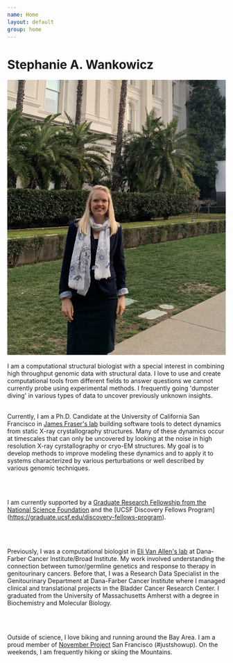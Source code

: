 ```yaml
---
name: Home
layout: default
group: home
---
```



<h1 class="text-center">Stephanie A. Wankowicz</h1>

<img src="/static/img/banner_statehouse.jpg" class="img-responsive center-block" alt="Advocating for Science Research at the California Statehouse, January 2020"/>

<p class="lead text-justify">
I am a computational structural biologist with a special interest in combining high throughput genomic data with structural data. I love to use and create computational tools from different fields to answer questions we cannot currently probe using experimental methods. I frequently going 'dumpster diving' in various types of data to uncover previously unknown insights. 

<br>
<br>

Currently, I am a Ph.D. Candidate at the University of California San Francisco in [James Fraser's lab](https://fraserlab.com/) building software tools to detect dynamics from static X-ray crystallography structures. Many of these dynamics occur at timescales that can only be uncovered by looking at the noise in high resolution X-ray cyrstallography or cryo-EM structures. My goal is to develop methods to improve modeling these dynamics and to apply it to systems characterized by various perturbations or well described by various genomic techniques.

<br>
<br>

I am currently supported by a [Graduate Research Fellowship from the National Science Foundation](https://www.nsfgrfp.org/) and the [UCSF Discovery Fellows Program] (https://graduate.ucsf.edu/discovery-fellows-program).

<br>
<br>

Previously, I was a computational biologist in [Eli Van Allen's lab](https://vanallenlab.dana-farber.org/) at Dana-Farber Cancer Institute/Broad Institute. My work involved understanding the connection between tumor/germline genetics and response to therapy in genitourinary cancers. Before that, I was a Research Data Specialist in the Genitourinary Department at Dana-Farber Cancer Institute where I managed clinical and translational projects in the Bladder Cancer Research Center. I graduated from the University of Massachusetts Amherst with a degree in Biochemistry and Molecular Biology. 

<br>
<br>

Outside of science, I love biking and running around the Bay Area. I am a proud member of [November Project](https://november-project.com/) San Francisco (#justshowup). On the weekends, I am frequently hiking or skiing the Mountains.  
</p>
